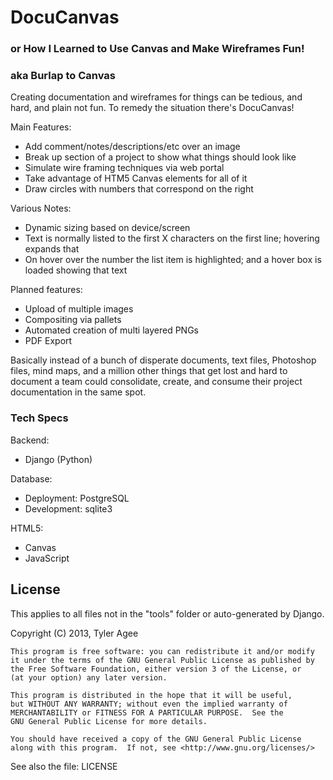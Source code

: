 DocuCanvas
====================

### or How I Learned to Use Canvas and Make Wireframes Fun!
### aka Burlap to Canvas

Creating documentation and wireframes for things can be tedious, and hard, and plain not fun. To remedy the situation there's DocuCanvas!

Main Features:
* Add comment/notes/descriptions/etc over an image
* Break up section of a project to show what things should look like
* Simulate wire framing techniques via web portal
* Take advantage of HTM5 Canvas elements for all of it
* Draw circles with numbers that correspond on the right

Various Notes:
* Dynamic sizing based on device/screen
* Text is normally listed to the first X characters on the first line; hovering expands that
* On hover over the number the list item is highlighted; and a hover box is loaded showing that text

Planned features:
* Upload of multiple images
* Compositing via pallets
* Automated creation of multi layered PNGs
* PDF Export

Basically instead of a bunch of disperate documents, text files, Photoshop files, mind maps, and a million other things that get lost and hard to document a team could consolidate, create, and consume their project documentation in the same spot.


### Tech Specs

Backend:
* Django (Python)

Database:
* Deployment: PostgreSQL
* Development: sqlite3

HTML5:
* Canvas
* JavaScript


License
-------

This applies to all files not in the "tools" folder or auto-generated by Django.

Copyright (C) 2013, Tyler Agee

    This program is free software: you can redistribute it and/or modify
    it under the terms of the GNU General Public License as published by
    the Free Software Foundation, either version 3 of the License, or
    (at your option) any later version.

    This program is distributed in the hope that it will be useful,
    but WITHOUT ANY WARRANTY; without even the implied warranty of
    MERCHANTABILITY or FITNESS FOR A PARTICULAR PURPOSE.  See the
    GNU General Public License for more details.

    You should have received a copy of the GNU General Public License
    along with this program.  If not, see <http://www.gnu.org/licenses/>

See also the file: LICENSE